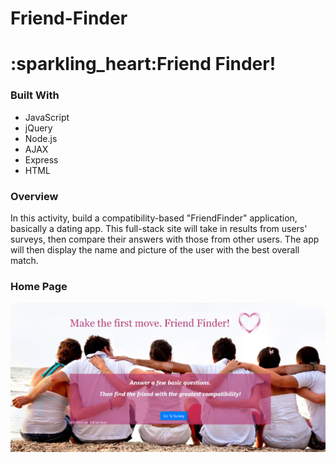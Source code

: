 # Friend-Finder

<h1>:sparkling_heart:Friend Finder!</h1>
<h3>Built With</h3>

<ul>
<li>JavaScript</li>
<li>jQuery</li>
<li>Node.js</li>
<li>AJAX</li>
<li>Express</li>
<li>HTML</li>
</ul>


<h3>Overview</h3> 
In this activity, build a compatibility-based "FriendFinder" application, basically a dating app. This full-stack site will take in results from users' surveys, then compare their answers with those from other users. The app will then display the name and picture of the user with the best overall match.

<h3>Home Page</h3>




![GitHub Logo](app/public/image/homePage.PNG)
